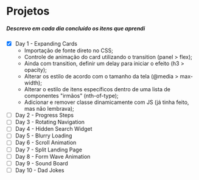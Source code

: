 # Projetos

##### Descrevo em cada dia concluído os itens que aprendi

- [x] Day 1 - Expanding Cards
  - Importação de fonte direto no CSS;
  - Controle de animação do card utilizando o transition (panel > flex);
  - Ainda com transition, definir um delay para iniciar o efeito (h3 > opacity);
  - Alterar os estilo de acordo com o tamanho da tela (@media > max-width);
  - Alterar o estilo de itens específicos dentro de uma lista de componentes "irmãos" (nth-of-type);
  - Adicionar e remover classe dinamicamente com JS (já tinha feito, mas não lembrava);
- [ ] Day 2 - Progress Steps
- [ ] Day 3 - Rotating Navigation
- [ ] Day 4 - Hidden Search Widget
- [ ] Day 5 - Blurry Loading
- [ ] Day 6 - Scroll Animation
- [ ] Day 7 - Split Landing Page
- [ ] Day 8 - Form Wave Animation
- [ ] Day 9 - Sound Board
- [ ] Day 10 - Dad Jokes
